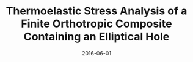 ---
title: "Thermoelastic Stress Analysis of a Finite Orthotropic Composite Containing an Elliptical Hole"
collection: publications
permalink: /publication/2016-TSA-Elliptical=Hole-Plate
date: 2016-06-01
venue: 'Experimental Mechanics'
paperurl: '/files/pdf/journal-papers/TSA-Elliptical=Hole-Plate.pdf'
link: 'https://link.springer.com/article/10.1007/s11340-016-0174-x'
citation: 'Alshaya, A., Shai, X., Rowlands, R. 2016. &quot;Thermoelastic Stress Analysis of a Finite Orthotropic Composite Containing an Elliptical Hole.&quot; <i>Experimental Mechanics</i> 56(8): 1373-1384.'
---